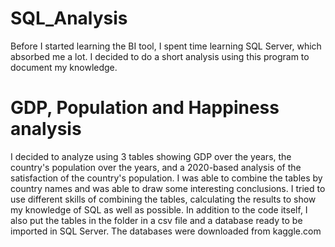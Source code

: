 # SQL_Analysis

Before I started learning the BI tool, I spent time learning SQL Server, which absorbed me a lot. I decided to do a short analysis using this program to document my knowledge.

# GDP, Population and Happiness analysis

I decided to analyze using 3 tables showing GDP over the years, the country's population over the years, and a 2020-based analysis of the satisfaction of the country's population. I was able to combine the tables by country names and was able to draw some interesting conclusions. I tried to use different skills of combining the tables, calculating the results to show my knowledge of SQL as well as possible.
In addition to the code itself, I also put the tables in the folder in a csv file and a database ready to be imported in SQL Server.
The databases were downloaded from kaggle.com
